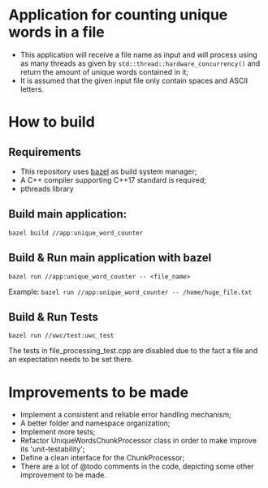 # Application for counting unique words in a file

* This application will receive a file name as input and will process using as many threads as given by `std::thread::hardware_concurrency()` and return the amount of unique words contained in it;
* It is assumed that the given input file only contain spaces and ASCII letters.

# How to build

## Requirements
* This repository uses [bazel](https://bazel.build/) as build system manager;
* A C++ compiler supporting C++17 standard is required;
* pthreads library

## Build main application:

`bazel build //app:unique_word_counter`

## Build & Run main application with bazel

`bazel run //app:unique_word_counter -- <file_name>`

Example: `bazel run //app:unique_word_counter -- /home/huge_file.txt`

## Build & Run Tests

`bazel run //uwc/test:uwc_test`

The tests in file_processing_test.cpp are disabled due to the fact a file and an expectation needs to be set there.

# Improvements to be made

* Implement a consistent and reliable error handling mechanism;
* A better folder and namespace organization;
* Implement more tests;
* Refactor UniqueWordsChunkProcessor class in order to make improve its 'unit-testability';
* Define a clean interface for the ChunkProcessor;
* There are a lot of @todo comments in the code, depicting some other improvement to be made.

